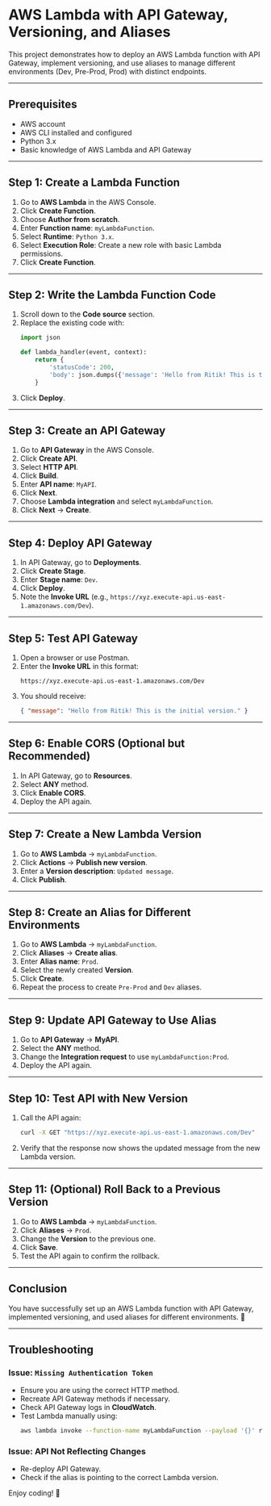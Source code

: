 # AWS Lambda with API Gateway, Versioning, and Aliases

This project demonstrates how to deploy an AWS Lambda function with API Gateway, implement versioning, and use aliases to manage different environments (Dev, Pre-Prod, Prod) with distinct endpoints.

---

## Prerequisites
- AWS account
- AWS CLI installed and configured
- Python 3.x
- Basic knowledge of AWS Lambda and API Gateway

---

## Step 1: Create a Lambda Function
1. Go to **AWS Lambda** in the AWS Console.
2. Click **Create Function**.
3. Choose **Author from scratch**.
4. Enter **Function name**: `myLambdaFunction`.
5. Select **Runtime**: `Python 3.x`.
6. Select **Execution Role**: Create a new role with basic Lambda permissions.
7. Click **Create Function**.

---

## Step 2: Write the Lambda Function Code
1. Scroll down to the **Code source** section.
2. Replace the existing code with:
   ```python
   import json
   
   def lambda_handler(event, context):
       return {
           'statusCode': 200,
           'body': json.dumps({'message': 'Hello from Ritik! This is the initial version.'})
       }
   ```
3. Click **Deploy**.

---

## Step 3: Create an API Gateway
1. Go to **API Gateway** in the AWS Console.
2. Click **Create API**.
3. Select **HTTP API**.
4. Click **Build**.
5. Enter **API name**: `MyAPI`.
6. Click **Next**.
7. Choose **Lambda integration** and select `myLambdaFunction`.
8. Click **Next** → **Create**.

---

## Step 4: Deploy API Gateway
1. In API Gateway, go to **Deployments**.
2. Click **Create Stage**.
3. Enter **Stage name**: `Dev`.
4. Click **Deploy**.
5. Note the **Invoke URL** (e.g., `https://xyz.execute-api.us-east-1.amazonaws.com/Dev`).

---

## Step 5: Test API Gateway
1. Open a browser or use Postman.
2. Enter the **Invoke URL** in this format:
   ```
   https://xyz.execute-api.us-east-1.amazonaws.com/Dev
   ```
3. You should receive:
   ```json
   { "message": "Hello from Ritik! This is the initial version." }
   ```

---

## Step 6: Enable CORS (Optional but Recommended)
1. In API Gateway, go to **Resources**.
2. Select **ANY** method.
3. Click **Enable CORS**.
4. Deploy the API again.

---

## Step 7: Create a New Lambda Version
1. Go to **AWS Lambda** → `myLambdaFunction`.
2. Click **Actions** → **Publish new version**.
3. Enter a **Version description**: `Updated message`.
4. Click **Publish**.

---

## Step 8: Create an Alias for Different Environments
1. Go to **AWS Lambda** → `myLambdaFunction`.
2. Click **Aliases** → **Create alias**.
3. Enter **Alias name**: `Prod`.
4. Select the newly created **Version**.
5. Click **Create**.
6. Repeat the process to create `Pre-Prod` and `Dev` aliases.

---

## Step 9: Update API Gateway to Use Alias
1. Go to **API Gateway** → **MyAPI**.
2. Select the **ANY** method.
3. Change the **Integration request** to use `myLambdaFunction:Prod`.
4. Deploy the API again.

---

## Step 10: Test API with New Version
1. Call the API again:
   ```sh
   curl -X GET "https://xyz.execute-api.us-east-1.amazonaws.com/Dev"
   ```
2. Verify that the response now shows the updated message from the new Lambda version.

---

## Step 11: (Optional) Roll Back to a Previous Version
1. Go to **AWS Lambda** → `myLambdaFunction`.
2. Click **Aliases** → `Prod`.
3. Change the **Version** to the previous one.
4. Click **Save**.
5. Test the API again to confirm the rollback.

---

## Conclusion
You have successfully set up an AWS Lambda function with API Gateway, implemented versioning, and used aliases for different environments. 🚀

---

## Troubleshooting
### Issue: `Missing Authentication Token`
- Ensure you are using the correct HTTP method.
- Recreate API Gateway methods if necessary.
- Check API Gateway logs in **CloudWatch**.
- Test Lambda manually using:
  ```sh
  aws lambda invoke --function-name myLambdaFunction --payload '{}' response.json
  ```

### Issue: API Not Reflecting Changes
- Re-deploy API Gateway.
- Check if the alias is pointing to the correct Lambda version.

Enjoy coding! 🎉

